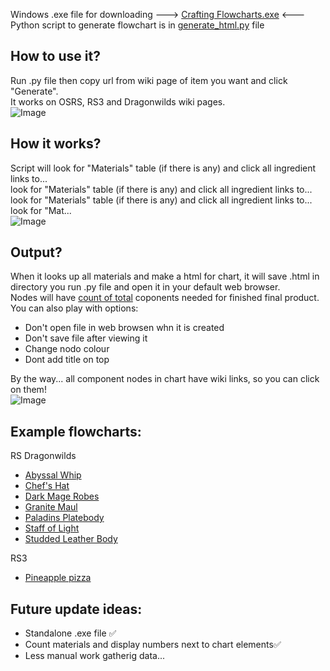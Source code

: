Windows .exe file for downloading ---> <a href="https://gunchlv.github.io/crafting_flowcharts/Crafting Flowcharts.exe">Crafting Flowcharts.exe</a> <---<br/>
Python script to generate flowchart is in <a href="https://gunchlv.github.io/crafting_flowcharts/generate_html.py">generate_html.py</a> file

## How to use it?
Run .py file then copy url from wiki page of item you want and click "Generate".<br/>
It works on OSRS, RS3 and Dragonwilds wiki pages.<br/>
![Image](https://github.com/user-attachments/assets/201d765a-ef01-4f2b-91a3-d8604b249769)

## How it works?
Script will look for "Materials" table (if there is any) and click all ingredient links to...<br/>
look for "Materials" table (if there is any) and click all ingredient links to...<br/>
look for "Materials" table (if there is any) and click all ingredient links to...<br/>
look for "Mat...<br/>
![Image](https://github.com/user-attachments/assets/d1c2ceba-b4d8-4834-901c-a74847364899)

## Output?
When it looks up all materials and make a html for chart, it will save .html in directory you run .py file and open it in your default web browser.<br/>
Nodes will have <ins>count of total</ins> coponents needed for finished final product.<br/>
You can also play with options:
* Don't open file in web browsen whn it is created
* Don't save file after viewing it
* Change nodo colour
* Dont add title on top

By the way... all component nodes in chart have wiki links, so you can click on them!<br/>
![Image](https://github.com/user-attachments/assets/ceee523d-0e4b-45e9-85e9-04eaf8f6d209)



## Example flowcharts:
RS Dragonwilds
* <a href="https://gunchlv.github.io/crafting_flowcharts/flowcharts/Abyssal Whip.html">Abyssal Whip</a>
* <a href="https://gunchlv.github.io/crafting_flowcharts/flowcharts/Chefs_Hat.html">Chef's Hat</a>
* <a href="https://gunchlv.github.io/crafting_flowcharts/flowcharts/Dark Mage Robes.html">Dark Mage Robes</a>
* <a href="https://gunchlv.github.io/crafting_flowcharts/flowcharts/Granite Maul.html">Granite Maul</a>
* <a href="https://gunchlv.github.io/crafting_flowcharts/flowcharts/Paladins Platebody.html">Paladins Platebody</a>
* <a href="https://gunchlv.github.io/crafting_flowcharts/flowcharts/Staff of Light.html">Staff of Light</a>
* <a href="https://gunchlv.github.io/crafting_flowcharts/flowcharts/Studded Leather Body.html">Studded Leather Body</a>

RS3
* <a href="https://gunchlv.github.io/crafting_flowcharts/flowcharts/Pineapple pizza.html">Pineapple pizza</a>

## Future update ideas:
* Standalone .exe file ✅
* Count materials and display numbers next to chart elements✅
* Less manual work gatherig data...

